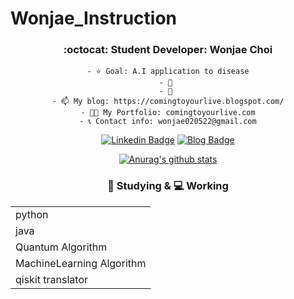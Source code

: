# Wonjae_Instruction
<div align=center>

###  :octocat: Student Developer: Wonjae Choi


    - ⭐ Goal: A.I application to disease
    - 🔭 
    - 🌱 
    - 📫 My blog: https://comingtoyourlive.blogspot.com/
    - 🧑‍🎓 My Portfolio: comingtoyourlive.com
    - 📞 Contact info: wonjae020522@gmail.com
    

[![Linkedin Badge](https://img.shields.io/badge/-LinkedIn-blue?style=flat-square&logo=Linkedin&logoColor=white&link=https://www.linkedin.com/in/seong-yun-byeon-8183a8113/)](https://www.linkedin.com/in/wonjae-choi-68341a1a9/) 
[![Blog Badge](https://img.shields.io/badge/-Blog-FF5722?style=flat-square&logo=Tistory&logoColor=white&link=https://wwhurin.tistory.com/)](https://hadamardgate.blogspot.com/) 

[![Anurag's github stats](https://github-readme-stats.vercel.app/api?username=Called-Noah&theme=white)](https://github.com/anuraghazra/github-readme-stats)

### 🔖 Studying & 💻 Working
<table>
  
<tr><td>python</td></tr> 
<tr><td>java</td></tr> 
<tr><td>Quantum Algorithm</td></tr> 
<tr><td>MachineLearning Algorithm</td></tr> 
<tr><td>qiskit translator</td></tr>

</table>


     
     


<!--
**Called-Noah/Called-Noah** is a ✨ _special_ ✨ repository because its `README.md` (this file) appears on your GitHub profile.

Here are some ideas to get you started:

- 🔭 I’m currently working on 
- 🌱 I’m currently learning Machine Learning
- 👯 I’m looking to collaborate on ...
- 🤔 I’m looking for help with ...
- 💬 Ask me about ...
- 📫 How to reach me: ...
- 😄 Pronouns: ...
- ⚡ Fun fact: ...
-->
